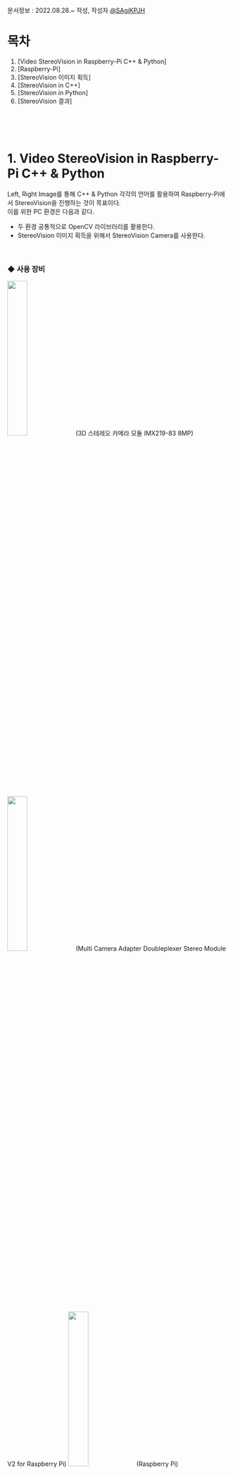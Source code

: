 문서정보 : 2022.08.28.~ 작성, 작성자 [@SAgiKPJH](https://github.com/SAgiKPJH)

# 목차
1. [Video StereoVision in Raspberry-Pi C++ & Python]
2. [Raspberry-Pi]
3. [StereoVision 이미지 획득]
4. [StereoVision in C++]
5. [StereoVision in Python]
6. [StereoVision 결과]

<br><br><br>

# 1. Video StereoVision in Raspberry-Pi C++ & Python

Left, Right Image를 통해 C++ & Python 각각의 언어를 활용하여 Raspberry-Pi에서 StereoVision을 진행하는 것이 목표이다.  
이를 위한 PC 환경은 다음과 같다.  
- 두 환경 공통적으로 OpenCV 라이브러리를 활용한다.
- StereoVision 이미지 획득을 위해서 StereoVision Camera를 사용한다.

<br>

### ◆ 사용 장비

<img src="https://user-images.githubusercontent.com/66783849/187056296-254ea736-2c20-41d9-82d6-f4c9b4f71b63.png" width="30%">
(3D 스테레오 카메라 모듈 IMX219-83 8MP)

<img src="https://user-images.githubusercontent.com/66783849/187056476-c0e7b858-d937-4c69-a62d-3a5ad0cdd741.png" width="30%">
(Multi Camera Adapter Doubleplexer Stereo Module V2 for Raspberry Pi)


<img src="https://user-images.githubusercontent.com/66783849/187056546-f6e57380-7b9f-4fbc-8552-96f0d3610119.png" width="30%">
(Raspberry Pi)


<br><br><br>


# 2. Raspberry-Pi

- 라즈베리 파이


<br><br><br>


## 참고
